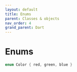 ```yaml
---
layout: default
title: Enums
parent: Classes & objects
nav_order: 4
grand_parent: Dart
---
```


# Enums
```dart
enum Color { red, green, blue }
```
